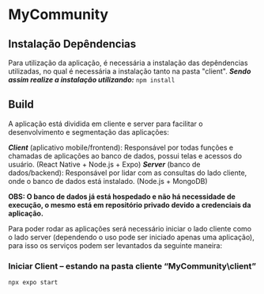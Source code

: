 ﻿# MyCommunity

## Instalação Depêndencias
Para utilização da aplicação, é necessária a instalação das depêndencias utilizadas, no qual é necessária a instalação tanto na pasta "client".
***Sendo assim realize a instalação utilizando:***
`npm install`

## Build
A aplicação está dividida em cliente e server para facilitar o desenvolvimento e segmentação das aplicações:

***Client*** (aplicativo mobile/frontend): Responsável por todas funções e chamadas de aplicações ao banco de dados, possui telas e acessos do usuário. (React Native + Node.js + Expo)
***Server*** (banco de dados/backend): Responsável por lidar com as consultas do lado cliente, onde o banco de dados está instalado. (Node.js + MongoDB)

**OBS: O banco de dados já está hospedado e não há necessidade de execução, o mesmo está em repositório privado devido a credenciais da aplicação.**

Para poder rodar as aplicações será necessário iniciar o lado cliente como o lado server (dependendo o uso pode ser iniciado apenas uma aplicação), para isso os serviços podem ser levantados da seguinte maneira:

### Iniciar Client – estando na pasta cliente “MyCommunity\client”
`npx expo start`
